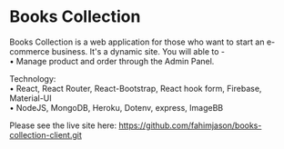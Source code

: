 # Books Collection
Books Collection is a web application for those who want to start an e-commerce business. It's a dynamic site. You will able to -\
• Manage product and order through the Admin Panel.

Technology:\
• React, React Router, React-Bootstrap, React hook form, Firebase, Material-UI\
• NodeJS, MongoDB, Heroku, Dotenv, express, ImageBB

Please see the live site here:
https://github.com/fahimjason/books-collection-client.git
